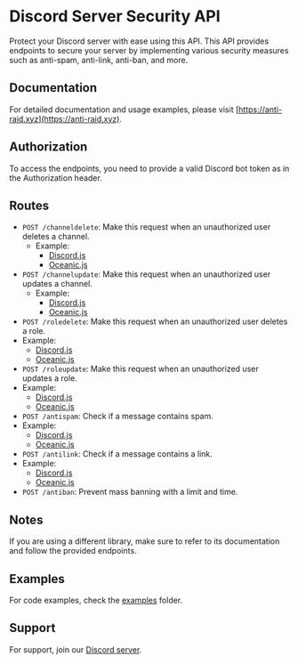 # Discord Server Security API

Protect your Discord server with ease using this API. This API provides endpoints to secure your server by implementing various security measures such as anti-spam, anti-link, anti-ban, and more.

## Documentation

For detailed documentation and usage examples, please visit [https://anti-raid.xyz](https://anti-raid.xyz).

## Authorization

To access the endpoints, you need to provide a valid Discord bot token as in the Authorization header.

## Routes

- `POST /channeldelete`: Make this request when an unauthorized user deletes a channel.
  - Example:
    - [Discord.js](https://github.com/Combo-Miner/Guard-API/tree/main/examples/discordJS/channelDelete)
    - [Oceanic.js](https://github.com/Combo-Miner/Guard-API/tree/main/examples/oceanicJS/channelDelete)
- `POST /channelupdate`: Make this request when an unauthorized user updates a channel.
  - Example:
    - [Discord.js](https://github.com/Combo-Miner/Guard-API/tree/main/examples/discordJS/guildAuditLogEntry)
    - [Oceanic.js](https://github.com/Combo-Miner/Guard-API/tree/main/examples/oceanicJS/guildAuditLogEntry)
- `POST /roledelete`: Make this request when an unauthorized user deletes a role.
- Example:
    - [Discord.js](https://github.com/Combo-Miner/Guard-API/tree/main/examples/discordJS/guildAuditLogEntry)
    - [Oceanic.js](https://github.com/Combo-Miner/Guard-API/tree/main/examples/oceanicJS/guildAuditLogEntry)
- `POST /roleupdate`: Make this request when an unauthorized user updates a role.
- Example:
    - [Discord.js](https://github.com/Combo-Miner/Guard-API/tree/main/examples/discordJS/guildAuditLogEntry)
    - [Oceanic.js](https://github.com/Combo-Miner/Guard-API/tree/main/examples/oceanicJS/guildAuditLogEntry)
- `POST /antispam`: Check if a message contains spam.
- Example:
    - [Discord.js](https://github.com/Combo-Miner/Guard-API/tree/main/examples/discordJS/antispam)
    - [Oceanic.js](https://github.com/Combo-Miner/Guard-API/tree/main/examples/oceanicJS/antispam)
- `POST /antilink`: Check if a message contains a link.
- Example:
    - [Discord.js](https://github.com/Combo-Miner/Guard-API/tree/main/examples/discordJS/antilink)
    - [Oceanic.js](https://github.com/Combo-Miner/Guard-API/tree/main/examples/oceanicJS/antilink)
- `POST /antiban`: Prevent mass banning with a limit and time.

## Notes

If you are using a different library, make sure to refer to its documentation and follow the provided endpoints.

## Examples

For code examples, check the [examples]( https://github.com/Combo-Miner/Guard-API/examples) folder.

## Support

For support, join our [Discord server](https://discord.gg/invite/anti-raid).
